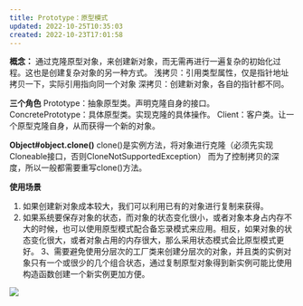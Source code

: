 ```yaml
---
title: Prototype：原型模式
updated: 2022-10-25T10:35:03
created: 2022-10-23T17:01:58
---
```


**概念：**
通过克隆原型对象，来创建新对象，而无需再进行一遍复杂的初始化过程。这也是创建复杂对象的另一种方式。
浅拷贝：引用类型属性，仅是指针地址拷贝一下，实际引用指向同一个对象
深拷贝：创建新对象，各自的指针都不同。

**三个角色**
​Prototype：抽象原型类。声明克隆自身的接口。
ConcretePrototype：具体原型类。实现克隆的具体操作。
Client：客户类。让一个原型克隆自身，从而获得一个新的对象。

**Object#object.clone()**
clone()是实例方法，将对象进行克隆（必须先实现Cloneable接口，否则CloneNotSupportedException）
而为了控制拷贝的深度，所以一般都需要重写clone()方法。

**使用场景**
1.  如果创建新对象成本较大，我们可以利用已有的对象进行复制来获得。
2.  如果系统要保存对象的状态，而对象的状态变化很小，或者对象本身占内存不大的时候，也可以使用原型模式配合备忘录模式来应用。相反，如果对象的状态变化很大，或者对象占用的内存很大，那么采用状态模式会比原型模式更好。 3、需要避免使用分层次的工厂类来创建分层次的对象，并且类的实例对象只有一个或很少的几个组合状态，通过复制原型对象得到新实例可能比使用构造函数创建一个新实例更加方便。

![](C:\Users\82609\AppData\Local\Temp\Java\pandoc/media/image1.png)
